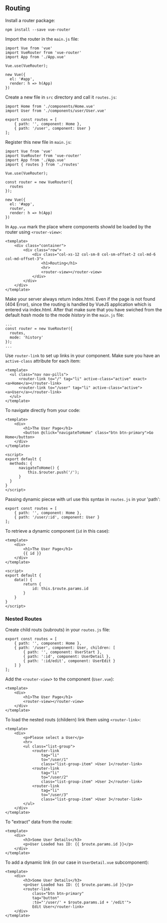## Routing
Install a router package:
```
npm install --save vue-router
```
Import the router in the `main.js` file:
```
import Vue from 'vue'
import VueRouter from 'vue-router'
import App from './App.vue'

Vue.use(VueRouter);

new Vue({
  el: '#app',
  render: h => h(App)
})
```
Create a new file in `src` directory and call it `routes.js`:
```
import Home from './components/Home.vue'
import User from './components/user/User.vue'

export const routes = [
    { path: '', component: Home },
    { path: '/user', component: User }
];
```
Register this new file in `main.js`:
```
import Vue from 'vue'
import VueRouter from 'vue-router'
import App from './App.vue'
import { routes } from './routes'

Vue.use(VueRouter);

const router = new VueRouter({
  routes
});

new Vue({
  el: '#app',
  router,
  render: h => h(App)
})
```
In `App.vue` mark the place where components showld be loaded by the router using `<router-view>`:
```
<template>
    <div class="container">
        <div class="row">
            <div class="col-xs-12 col-sm-8 col-sm-offset-2 col-md-6 col-md-offset-3">
                <h1>Routing</h1>
                <hr>
                <router-view></router-view>
            </div>
        </div>
    </div>
</template>
```
Make your server always return index.html. Even if the page is not found (404 Error), since the routing is handled
by VueJS application which is entered via index.html. After that make sure that you have swiched from the default *hash* mode
to the mode *history* in the `main.js` file:
```
...
const router = new VueRouter({
  routes,
  mode: 'history'
});
...
```
Use `router-link` to set up links in your component. Make sure you have an `active-class` attribute for each item:
```
<template>
  <ul class="nav nav-pills">
      <router-link to="/" tag="li" active-class="active" exact><a>Home</a></router-link>
      <router-link to="/user" tag="li" active-class="active"><a>User</a></router-link>
  </ul>
</template>
```
To navigate directly from your code:
```
<template>
    <div>
        <h1>The User Page</h1>
        <button @click="navigateToHome" class="btn btn-primary">Go Home</button>
    </div>
</template>

<script>
export default {
  methods: {
      navigateToHome() {
          this.$router.push('/');
      }
  }
}
</script>
```
Passing dynamic piecse with url use this syntax in `routes.js` in your 'path':
```
export const routes = [
    { path: '', component: Home },
    { path: '/user/:id', component: User }
];
```
To retrieve a dynamic component (`id` in this case):
```
<template>
    <div>
        <h1>The User Page</h1>
        {{ id }}
    </div>
</template>

<script>
export default {
    data() {
        return {
            id: this.$route.params.id
        }
    }
}
</script>
```
### Nested Routes
Create child routs (subrouts) in your `routes.js` file:
```
export const routes = [
    { path: '', component: Home },
    { path: '/user', component: User, children: [
        { path: '', component: UserStart },
        { path: ':id', component: UserDetail },
        { path: ':id/edit', component: UserEdit }
    ] }
];
```
Add the `<router-view`> to the component (`User.vue`):
```
<template>
    <div>
        <h1>The User Page</h1>
        <router-view></router-view>
    </div>
</template>
```
To load the nested routs (childern) link them using `<router-link>`:
```
<template>
    <div>
        <p>Please select a User</p>
        <hr>
        <ul class="list-group">
            <router-link 
                tag="li" 
                to="/user/1"
                class="list-group-item" >User 1</router-link>
            <router-link 
                tag="li" 
                to="/user/2"
                class="list-group-item" >User 2</router-link>
            <router-link 
                tag="li" 
                to="/user/3"
                class="list-group-item" >User 3</router-link>
        </ul>
    </div>
</template>
```
To "extract" data from the route:
```
<template>
    <div>
        <h3>Some User Details</h3>
        <p>User Loaded has ID: {{ $route.params.id }}</p>
    </div>
</template>
```
To add a dynamic link (in our case in `UserDetail.vue` subcomponent):
```
<template>
    <div>
        <h3>Some User Details</h3>
        <p>User Loaded has ID: {{ $route.params.id }}</p>
        <router-link 
            class="btn btn-primary"
            tag="button"
            :to="'/user/' + $route.params.id + '/edit'">
            Edit User</router-link>
    </div>
</template>
```
